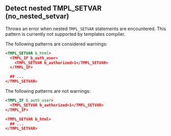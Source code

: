## Detect nested TMPL_SETVAR (no_nested_setvar)

Throws an error when nested `TMPL_SETVAR` statements are encountered. This
pattern is currently not supported by templates compiler.

The following patterns are considered warnings:

```xml
<TMPL_SETVAR b_html>
  <TMPL_IF b_auth_user>
    <TMPL_SETVAR b_authorized>1</TMPL_SETVAR>
  </TMPL_IF>

  ## ...
</TMPL_SETVAR>
```

The following patterns are not warnings:

```xml
<TMPL_IF b_auth_user>
  <TMPL_SETVAR b_authorized>1</TMPL_SETVAR>
</TMPL_IF>

<TMPL_SETVAR b_html>
  ## ...
</TMPL_SETVAR>
```
